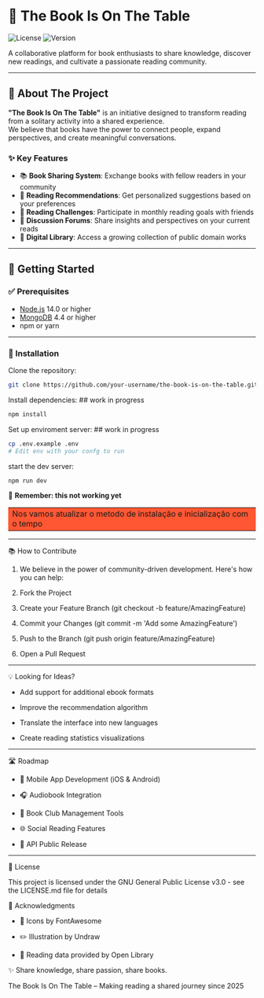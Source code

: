 # 📖 The Book Is On The Table

![License](https://img.shields.io/badge/License-GPLv3-blue.svg)
![Version](https://img.shields.io/badge/version-1.0.0-brightgreen)

A collaborative platform for book enthusiasts to share knowledge, discover new readings, and cultivate a passionate reading community.

---

## 🌟 About The Project

**"The Book Is On The Table"** is an initiative designed to transform reading from a solitary activity into a shared experience.  
We believe that books have the power to connect people, expand perspectives, and create meaningful conversations.

### ✨ Key Features
- 📚 **Book Sharing System**: Exchange books with fellow readers in your community  
- 🔎 **Reading Recommendations**: Get personalized suggestions based on your preferences  
- 🎯 **Reading Challenges**: Participate in monthly reading goals with friends  
- 💬 **Discussion Forums**: Share insights and perspectives on your current reads  
- 📖 **Digital Library**: Access a growing collection of public domain works  

---

## 🚀 Getting Started

### ✅ Prerequisites
- [Node.js](https://nodejs.org/) 14.0 or higher  
- [MongoDB](https://www.mongodb.com/) 4.4 or higher  
- npm or yarn  
---
### 🔧 Installation

Clone the repository:
```bash
git clone https://github.com/your-username/the-book-is-on-the-table.git
```
Install dependencies: ## work in progress
```bash
npm install 
```
Set up enviroment server: ## work in progress
```bash
cp .env.example .env
# Edit env with your confg to run
```
start the dev server:
```bash
npm run dev
```
🔴 **Remember: this not working yet**
<table>
 <tr><td bgcolor = "#FF5733">Nos vamos atualizar o metodo de instalação e inicialização com o tempo</td></tr>
</table>

---

📚 How to Contribute

 1. We believe in the power of community-driven development. Here's how you can help:

 2. Fork the Project

 3. Create your Feature Branch (git checkout -b feature/AmazingFeature)

 4. Commit your Changes (git commit -m 'Add some AmazingFeature')
 
 5. Push to the Branch (git push origin feature/AmazingFeature)

 6. Open a Pull Request

---

💡 Looking for Ideas?

* Add support for additional ebook formats

* Improve the recommendation algorithm

* Translate the interface into new languages

* Create reading statistics visualizations

---

🛣️ Roadmap

* 📱 Mobile App Development (iOS & Android)

* 🎧 Audiobook Integration

* 📆 Book Club Management Tools

* 🌐 Social Reading Features

* 🔑 API Public Release

---
  
📄 License

This project is licensed under the GNU General Public License v3.0 - see the LICENSE.md
 file for details
 
 🙏 Acknowledgments

* 🎨 Icons by FontAwesome

* ✏️ Illustration by Undraw

* 📖 Reading data provided by Open Library

✨ Share knowledge, share passion, share books.

The Book Is On The Table – Making reading a shared journey since 2025
